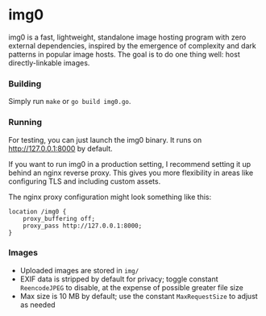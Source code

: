# img0

img0 is a fast, lightweight, standalone image hosting program with zero external dependencies, inspired by the emergence of complexity and dark patterns in popular image hosts.
 The goal is to do one thing well: host directly-linkable images.

### Building
Simply run `make` or `go build img0.go`.

### Running
For testing, you can just launch the img0 binary. It runs on http://127.0.0.1:8000 by default.

If you want to run img0 in a production setting, I recommend setting it up behind an nginx reverse proxy. This gives you more flexibility in areas like configuring TLS and including custom assets.

The nginx proxy configuration might look something like this:

    location /img0 {
        proxy_buffering off;
		proxy_pass http://127.0.0.1:8000;
    }

### Images

* Uploaded images are stored in `img/`
* EXIF data is stripped by default for privacy; toggle constant `ReencodeJPEG` to disable, at the expense of possible greater file size
* Max size is 10 MB by default; use the constant `MaxRequestSize` to adjust as needed
